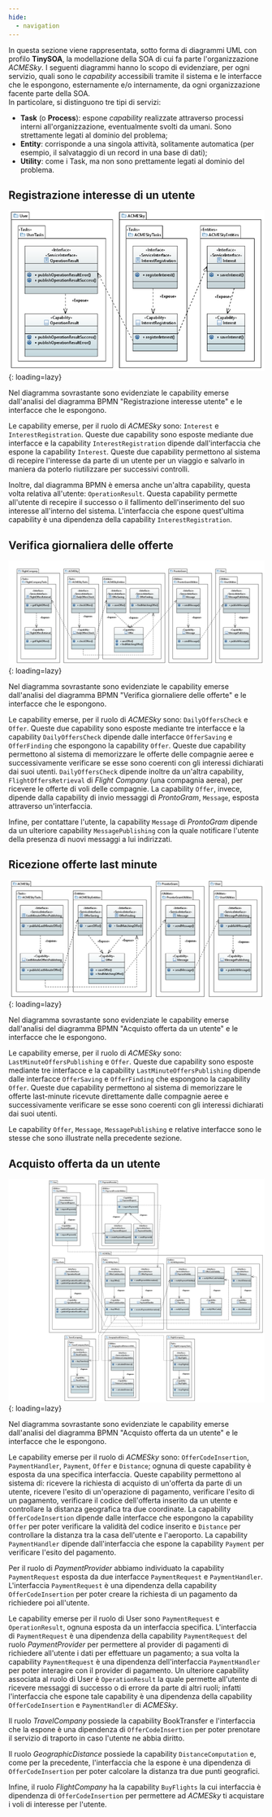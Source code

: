 ```yaml
---
hide:
  - navigation
---
```


In questa sezione viene rappresentata, sotto forma di diagrammi UML con profilo **TinySOA**, la modellazione della SOA di cui fa parte l'organizzazione *ACMESky*. I seguenti diagrammi hanno lo scopo di evidenziare, per ogni servizio, quali sono le *capability* accessibili tramite il sistema e le interfacce che le espongono, esternamente e/o internamente, da ogni organizzazione facente parte della SOA.  
In particolare, si distinguono tre tipi di servizi:

- **Task** (o **Process**): espone *capability* realizzate attraverso processi interni all'organizzazione, eventualmente svolti da umani. Sono strettamente legati al dominio del problema;
- **Entity**: corrisponde a una singola attività, solitamente automatica (per esempio, il salvataggio di un record in una base di dati);
- **Utility**: come i Task, ma non sono prettamente legati al dominio del problema.

## Registrazione interesse di un utente
![!Diagramma UML che descrive come vengono implementati i task del processo di registrazione di un interesse di un utente](assets/uml/RegistrazioneInteresseUtente.png){: loading=lazy}

Nel diagramma sovrastante sono evidenziate le capability emerse dall'analisi del diagramma BPMN "Registrazione interesse utente" e le interfacce che le espongono.

Le capability emerse, per il ruolo di *ACMESky* sono: `Interest` e `InterestRegistration`. Queste due capability sono esposte mediante due interfacce e la capability `InterestRegistration` dipende dall'interfaccia che espone la capability `Interest`. Queste due capability permettono al sistema di recepire l'interesse da parte di un utente per un viaggio e salvarlo in maniera da poterlo riutilizzare per successivi controlli. 

Inoltre, dal diagramma BPMN è emersa anche un'altra capability, questa volta relativa all'utente: `OperationResult`. Questa capability permette all'utente di recepire il successo o il fallimento dell'inserimento del suo interesse all'interno del sistema. L'interfaccia che espone quest'ultima capability è una dipendenza della capability `InterestRegistration`.

## Verifica giornaliera delle offerte
![!Diagramma UML che descrive come vengono implementati i task del processo di verifica giornaliera delle offerte delle compagnie aree e notifica degli utenti](assets/uml/VerificaGiornaliera.png){: loading=lazy}

Nel diagramma sovrastante sono evidenziate le capability emerse dall'analisi del diagramma BPMN "Verifica giornaliere delle offerte" e le interfacce che le espongono.

Le capability emerse, per il ruolo di *ACMESky* sono: `DailyOffersCheck` e `Offer`. Queste due capability sono esposte mediante tre interfacce e la capability `DailyOffersCheck` dipende dalle interfacce `OfferSaving` e `OfferFinding` che espongono la capability `Offer`. Queste due capability permettono al sistema di memorizzare le offerte delle compagnie aeree e successivamente verificare se esse sono coerenti con gli interessi dichiarati dai suoi utenti.
`DailyOffersCheck` dipende inoltre da un'altra capability, `FlightOffersRetrieval` di *Flight Company* (una compagnia aerea), per ricevere le offerte di voli delle compagnie.
La capability `Offer`, invece, dipende dalla capability di invio messaggi di *ProntoGram*, `Message`, esposta attraverso un'interfaccia.

Infine, per contattare l'utente, la capability `Message` di *ProntoGram* dipende da un ulteriore capability `MessagePublishing` con la quale notificare l'utente della presenza di nuovi messaggi a lui indirizzati.

## Ricezione offerte last minute
![!Diagramma UML che descrive come vengono implementati i task del processo di ricezione di offerte dalle compagnie aree e notifica degli utenti](assets/uml/NotificaVoliLastMinute.png){: loading=lazy}

Nel diagramma sovrastante sono evidenziate le capability emerse dall'analisi del diagramma BPMN "Acquisto offerta da un utente" e le interfacce che le espongono.

Le capability emerse, per il ruolo di *ACMESky* sono: `LastMinuteOffersPublishing` e `Offer`. Queste due capability sono esposte mediante tre interfacce e la capability `LastMinuteOffersPublishing` dipende dalle interfacce `OfferSaving` e `OfferFinding` che espongono la capability `Offer`. Queste due capability permettono al sistema di memorizzare le offerte last-minute ricevute direttamente dalle compagnie aeree e successivamente verificare se esse sono coerenti con gli interessi dichiarati dai suoi utenti.

Le capability `Offer`, `Message`, `MessagePublishing` e relative interfacce sono le stesse che sono illustrate nella precedente sezione.

## Acquisto offerta da un utente
![!Diagramma UML che descrive come vengono implementati i task del processo di acquisto di un'offerta](assets/uml/AcquistoOfferta.png){: loading=lazy}

Nel diagramma sovrastante sono evidenziate le capability emerse dall'analisi del diagramma BPMN "Acquisto offerta da un utente" e le interfacce che le espongono. 

Le capability emerse per il ruolo di *ACMESky* sono: `OfferCodeInsertion`, `PaymentHandler`, `Payment`, `Offer` e `Distance`; ognuna di queste capability è esposta da una specifica interfaccia. Queste capability permettono al sistema di: ricevere la richiesta di acquisto di un'offerta da parte di un utente, ricevere l'esito di un'operazione di pagamento, verificare l'esito di un pagamento, verificare il codice dell'offerta inserito da un utente e controllare la distanza geografica tra due coordinate. La capability `OfferCodeInsertion` dipende dalle interfacce che espongono la capability `Offer` per poter verificare la validità del codice inserito e `Distance` per controllare la distanza tra la casa dell'utente e l'aeroporto. La capability `PaymentHandler` dipende dall'interfaccia che espone la capability `Payment` per verificare l'esito del pagamento. 

Per il ruolo di *PaymentProvider* abbiamo individuato la capability `PaymentRequest` esposta da due interfacce `PaymentRequest` e `PaymentHandler`. L'interfaccia `PaymentRequest` è una dipendenza della capability `OfferCodeInsertion` per poter creare la richiesta di un pagamento da richiedere poi all'utente. 

Le capability emerse per il ruolo di User sono `PaymentRequest` e `OperationResult`, ognuna esposta da un interfaccia specifica. L'interfaccia di `PaymentRequest` è una dipendenza della capability `PaymentRequest` del ruolo *PaymentProvider* per permettere al provider di pagamenti di richiedere all'utente i dati per effettuare un pagamento; a sua volta la capability `PaymentRequest` è una dipendenza dell'interfaccia `PaymentHandler` per poter interagire con il provider di pagamento. Un ulteriore capability associata al ruolo di User è `OperationResult` la quale permette all'utente di ricevere messaggi di successo o di errore da parte di altri ruoli; infatti l'interfaccia che espone tale capability è una dipendenza della capability `OfferCodeInsertion` e `PaymentHandler` di *ACMESky*.

Il ruolo *TravelCompany* possiede la capability BookTransfer e l'interfaccia che la espone è una dipendenza di `OfferCodeInsertion` per poter prenotare il servizio di traporto in caso l'utente ne abbia diritto.

Il ruolo *GeographicDistance* possiede la capability `DistanceComputation` e, come per la precedente, l'interfaccia che la espone è una dipendenza di `OfferCodeInsertion` per poter calcolare la distanza tra due punti geografici.

Infine, il ruolo *FlightCompany* ha la capability `BuyFlights` la cui interfaccia è dipendenza di `OfferCodeInsertion` per permettere ad *ACMESky* ti acquistare i voli di interesse per l'utente.
